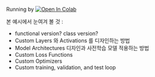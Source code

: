 Running by [![Open In Colab](https://colab.research.google.com/assets/colab-badge.svg)](https://colab.research.google.com/github/DoranLyong/Awesome-Tensor-Architecture/blob/main/pytorch_reference/simple_reference/05_Customizing/01_Customizing_PyTorch.ipynb)



본 예시에서 눈여겨 볼 것 :

* functional version? class version?
* Custom Layers 와 Activations 를 디자인하는 방법 
* Model Architectures 디자인과 사전학습 모델 적용하는 방법 
* Custom Loss Functions 
* Custom Optimizers 
* Custom training, validation, and test loop

